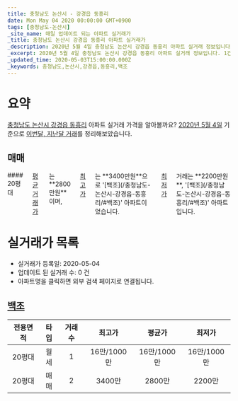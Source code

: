 ```yaml
---
title: 충청남도 논산시 - 강경읍 동흥리
date: Mon May 04 2020 00:00:00 GMT+0900
tags: [충청남도-논산시]
_site_name: 매일 업데이트 되는 아파트 실거래가
_title: 충청남도 논산시 강경읍 동흥리 아파트 실거래가
_description: 2020년 5월 4일 충청남도 논산시 강경읍 동흥리 아파트 실거래 정보입니다. 1건 아파트 정보가 있습니다.
_excerpt: 2020년 5월 4일 충청남도 논산시 강경읍 동흥리 아파트 실거래 정보입니다. 1건 아파트 정보가 있습니다.
_updated_time: 2020-05-03T15:00:00.000Z
_keywords: 충청남도,논산시,강경읍,동흥리,백조
---
```





# 요약
<ins>충청남도 논산시 강경읍 동흥리</ins> 아파트 실거래 가격을 알아볼까요? <ins>2020년 5월 4일</ins> 기준으로 <ins>이번달, 지난달 거래</ins>를 정리해보았습니다.

## 매매
<div class="container">
<div class="twelve columns" markdown="1">
#### 20평대
<ins>평균 거래가</ins>는 **2800만원**이며, <ins>최고가</ins>는 **3400만원**으로 '[백조](/충청남도-논산시-강경읍-동흥리/#백조)' 아파트이었습니다. <ins>최저가</ins> 거래는 **2200만원**, '[백조](/충청남도-논산시-강경읍-동흥리/#백조)' 아파트입니다.
</div>
</div>



# 실거래가 목록
- 실거래가 등록일: 2020-05-04
- 업데이트 된 실거래 수: 0 건
- 아파트명을 클릭하면 외부 검색 페이지로 연결됩니다.

## [백조](#백조)

|전용면적|타입|거래수|최고가|평균가|최저가|
|:---:|:---:|:---:|:---:|:---:|:---:|
|20평대|<span class="deal-type-3">월세</span>|1|16만/1000만|16만/1000만|16만/1000만|
|20평대|<span class="deal-type-1">매매</span>|2|3400만|2800만|2200만|

<br/>



